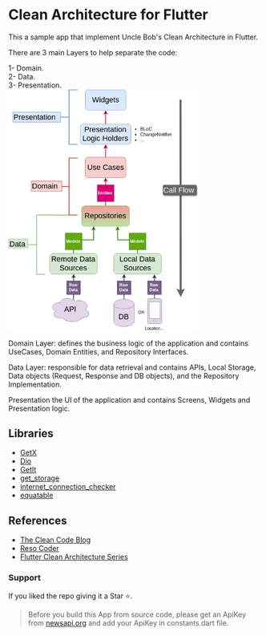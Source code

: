# Clean Architecture for Flutter

This a sample app that implement Uncle Bob's Clean Architecture in Flutter.

There are 3 main Layers to help separate the code:

1- Domain.                                                                                                                                                                       
2- Data.                                                                                                                                                                         
3- Presentation.                                                                                                                                                                                                                                                                                                                                                 
<img src="./flutter_clean_arch.png" style="width: 75%;"/>

Domain Layer:
defines the business logic of the application and contains UseCases, Domain Entities, and Repository Interfaces.

Data Layer:
responsible for data retrieval and contains APIs, Local Storage, Data objects (Request, Response and DB objects), and the Repository Implementation.

Presentation
the UI of the application and contains Screens, Widgets and Presentation logic.


## Libraries
* [GetX](https://pub.dev/packages/get)
* [Dio](https://pub.dev/packages/dio)
* [GetIt](https://pub.dev/packages/get_it)
* [get_storage](https://pub.dev/packages/get_storage)
* [internet_connection_checker](https://pub.dev/packages/internet_connection_checker)
* [equatable](https://pub.dev/packages/equatable)


## References
* [The Clean Code Blog](https://blog.cleancoder.com/uncle-bob/2012/08/13/the-clean-architecture.html)
* [Reso Coder](https://resocoder.com/2019/08/27/flutter-tdd-clean-architecture-course-1-explanation-project-structure/)
* [Flutter Clean Architecture Series](https://devmuaz.medium.com/flutter-clean-architecture-series-part-1-d2d4c2e75c47)


### Support
If you liked the repo giving it a Star ⭐️.

> Before you build this App from source code, please get an ApiKey from [newsapi.org](https://newsapi.org)
and add your ApiKey in constants.dart file. 